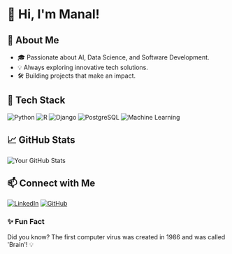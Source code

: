 # 👋 Hi, I'm Manal!

## 🚀 About Me
- 🎓 Passionate about AI, Data Science, and Software Development.
- 💡 Always exploring innovative tech solutions.
- 🛠️ Building projects that make an impact.

## 🔧 Tech Stack
![Python](https://img.shields.io/badge/Python-3776AB?style=for-the-badge&logo=python&logoColor=white)
![R](https://img.shields.io/badge/R-276DC3?style=for-the-badge&logo=r&logoColor=white)
![Django](https://img.shields.io/badge/Django-092E20?style=for-the-badge&logo=django&logoColor=white)
![PostgreSQL](https://img.shields.io/badge/PostgreSQL-336791?style=for-the-badge&logo=postgresql&logoColor=white)
![Machine Learning](https://img.shields.io/badge/Machine%20Learning-%23FF6F00?style=for-the-badge)

## 📈 GitHub Stats
![Your GitHub Stats](https://github-readme-stats.vercel.app/api?username=manalelbakkouri&show_icons=true&theme=radical)

## 📫 Connect with Me
[![LinkedIn](https://img.shields.io/badge/LinkedIn-%230077B5.svg?style=for-the-badge&logo=linkedin&logoColor=white)](https://linkedin.com/in/yourprofile)
[![GitHub](https://img.shields.io/badge/GitHub-%23181717.svg?style=for-the-badge&logo=github&logoColor=white)](https://github.com/yourusername)

### ✨ Fun Fact
Did you know? The first computer virus was created in 1986 and was called 'Brain'! 💡
